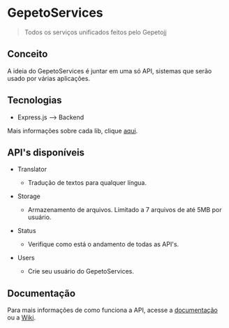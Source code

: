# GepetoServices

> Todos os serviços unificados feitos pelo Gepetojj

## Conceito

A ideia do GepetoServices é juntar em uma só API, sistemas que serão usado por várias aplicações.

## Tecnologias

* Express.js --> Backend  
  
Mais informações sobre cada lib, clique [aqui](https://github.com/gepetojj/gepetoservices/blob/master/package.json).

## API's disponíveis

* Translator
  * Tradução de textos para qualquer língua.

* Storage
  * Armazenamento de arquivos. Limitado a 7 arquivos de até 5MB por usuário.

* Status
  * Verifique como está o andamento de todas as API's.

* Users
  * Crie seu usuário do GepetoServices.

## Documentação

Para mais informações de como funciona a API, acesse a [documentação](https://gepetoservices.herokuapp.com/api/docs)  
ou a [Wiki](https://github.com/gepetojj/gepetoservices/wiki).
